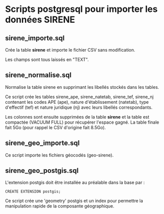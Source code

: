 # Scripts postgresql pour importer les données SIRENE

## sirene_importe.sql

Crée la table **sirene** et importe le fichier CSV sans modification.

Les champs sont tous laissés en "TEXT".


## sirene_normalise.sql

Normalise la table sirene en supprimant les libellés stockés dans les tables.

Ce script crée les tables sirene_ape, sirene_natetab, sirene_tef, sirene_nj contenant les codes APE (ape), nature d'établissement (natetab), type d'effectif (tef) et nature juridique (nj) avec leurs libellés correspondants.

Les colonnes sont ensuite supprimées de la table **sirene** et la table est compactée (VACUUM FULL) pour récupérer l'espace gagné. La table finale fait 5Go (pour rappel le CSV d'origine fait 8.5Go).


## sirene_geo_importe.sql

Ce script importe les fichiers géocodés (geo-sirene).


## sirene_geo_postgis.sql

L'extension postgis doit être installée au préalable dans la base par :

```CREATE EXTENSION postgis;```

Ce script crée une 'geometry' postgis et un index pour permettre la manipulation rapide de la composante géographique.
